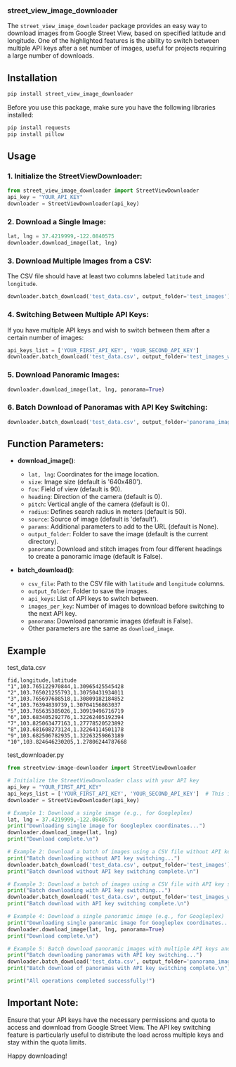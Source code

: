 ### street_view_image_downloader

The `street_view_image_downloader` package provides an easy way to download images from Google Street View, based on specified latitude and longitude. One of the highlighted features is the ability to switch between multiple API keys after a set number of images, useful for projects requiring a large number of downloads.

## Installation

```bash
pip install street_view_image_downloader
```

Before you use this package, make sure you have the following libraries installed:

```bash
pip install requests
pip install pillow
```

## Usage

### 1. Initialize the StreetViewDownloader:

```python
from street_view_image_downloader import StreetViewDownloader
api_key = "YOUR_API_KEY"
downloader = StreetViewDownloader(api_key)
```

### 2. Download a Single Image:

```python
lat, lng = 37.4219999,-122.0840575
downloader.download_image(lat, lng)
```

### 3. Download Multiple Images from a CSV:

The CSV file should have at least two columns labeled `latitude` and `longitude`.

```python
downloader.batch_download('test_data.csv', output_folder='test_images')
```

### 4. Switching Between Multiple API Keys:

If you have multiple API keys and wish to switch between them after a certain number of images:

```python
api_keys_list = ['YOUR_FIRST_API_KEY', 'YOUR_SECOND_API_KEY']
downloader.batch_download('test_data.csv', output_folder='test_images_with_keys', api_keys=api_keys_list, images_per_key=3)
```

### 5. Download Panoramic Images:

```python
downloader.download_image(lat, lng, panorama=True)
```

### 6. Batch Download of Panoramas with API Key Switching:

```python
downloader.batch_download('test_data.csv', output_folder='panorama_images_with_keys', api_keys=api_keys_list, images_per_key=3, panorama=True)
```

## Function Parameters:

- **download_image()**:
  - `lat, lng`: Coordinates for the image location.
  - `size`: Image size (default is '640x480').
  - `fov`: Field of view (default is 90).
  - `heading`: Direction of the camera (default is 0).
  - `pitch`: Vertical angle of the camera (default is 0).
  - `radius`: Defines search radius in meters (default is 50).
  - `source`: Source of image (default is 'default').
  - `params`: Additional parameters to add to the URL (default is None).
  - `output_folder`: Folder to save the image (default is the current directory).
  - `panorama`: Download and stitch images from four different headings to create a panoramic image (default is False).

- **batch_download()**:
  - `csv_file`: Path to the CSV file with `latitude` and `longitude` columns.
  - `output_folder`: Folder to save the images.
  - `api_keys`: List of API keys to switch between.
  - `images_per_key`: Number of images to download before switching to the next API key.
  - `panorama`: Download panoramic images (default is False).
  - Other parameters are the same as `download_image`.

## Example
test_data.csv
```csv
fid,longitude,latitude
"1",103.765122970844,1.30965425545428
"2",103.765021255793,1.30750431934011
"3",103.765697688518,1.30809182184852
"4",103.76394839739,1.30704156863037
"5",103.765635385026,1.30919496716719
"6",103.683405292776,1.32262405192394
"7",103.825063477163,1.27778520523892
"8",103.681608273124,1.32264114501178
"9",103.682506782935,1.32263259863189
"10",103.824646230205,1.27806244787668
```

test_downloader.py
```python
from streetview-image-downloader import StreetViewDownloader

# Initialize the StreetViewDownloader class with your API key
api_key = "YOUR_FIRST_API_KEY"
api_keys_list = ['YOUR_FIRST_API_KEY', 'YOUR_SECOND_API_KEY']  # This is for Example 3 and Example 5 for API key switching download
downloader = StreetViewDownloader(api_key)

# Example 1: Download a single image (e.g., for Googleplex)
lat, lng = 37.4219999,-122.0840575
print("Downloading single image for Googleplex coordinates...")
downloader.download_image(lat, lng)
print("Download complete.\n")

# Example 2: Download a batch of images using a CSV file without API key switching
print("Batch downloading without API key switching...")
downloader.batch_download('test_data.csv', output_folder='test_images')
print("Batch download without API key switching complete.\n")

# Example 3: Download a batch of images using a CSV file with API key switching
print("Batch downloading with API key switching...")
downloader.batch_download('test_data.csv', output_folder='test_images_with_keys', api_keys=api_keys_list, images_per_key=3)
print("Batch download with API key switching complete.\n")

# Example 4: Download a single panoramic image (e.g., for Googleplex)
print("Downloading single panoramic image for Googleplex coordinates...")
downloader.download_image(lat, lng, panorama=True)
print("Download complete.\n")

# Example 5: Batch download panoramic images with multiple API keys and switching keys after a set number of images
print("Batch downloading panoramas with API key switching...")
downloader.batch_download('test_data.csv', output_folder='panorama_images_with_keys', api_keys=api_keys_list, images_per_key=3, panorama=True)
print("Batch download of panoramas with API key switching complete.\n")

print("All operations completed successfully!")
```

## Important Note:
Ensure that your API keys have the necessary permissions and quota to access and download from Google Street View. The API key switching feature is particularly useful to distribute the load across multiple keys and stay within the quota limits.

Happy downloading!
